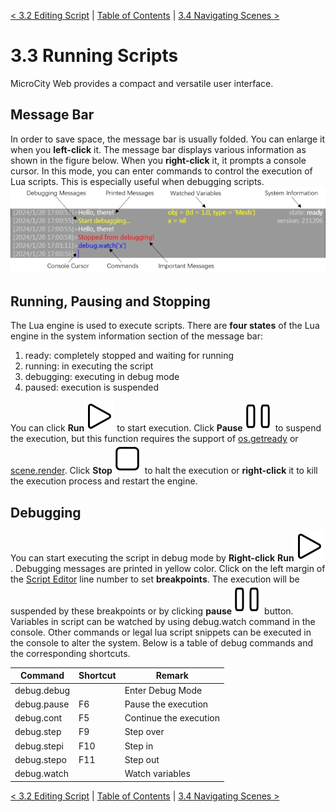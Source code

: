 [< 3.2 Editing Script](3.2_editing_scripts.md) | [Table of Contents](readme.md) | [3.4 Navigating Scenes >](3.4_navigating_scenes.md)

# 3.3 Running Scripts
MicroCity Web provides a compact and versatile user interface.

## Message Bar
In order to save space, the message bar is usually folded. You can enlarge it when you **left-click** it. The message bar displays various information as shown in the figure below. When you **right-click** it, it prompts a console cursor. In this mode, you can enter commands to control the execution of Lua scripts. This is especially useful when debugging scripts.
![script editor](./img/message_bar.png)

## Running, Pausing and Stopping
The Lua engine is used to execute scripts. There are **four states** of the Lua engine in the system information section of the message bar:
1. ready: completely stopped and waiting for running
2. running: in executing the script 
3. debugging: executing in debug mode 
4. paused: execution is suspended

You can click **Run**![](../img/play.svg) to start execution. Click **Pause**![](../img/pause.svg) to suspend the execution, but this function requires the support of [os.getready](4.2_operation_system.md) or [scene.render](4.3_scene_and_object.md). Click **Stop**![](../img/stop.svg) to halt the execution or **right-click** it to kill the execution process and restart the engine.

## Debugging
You can start executing the script in debug mode by **Right-click** **Run**![](../img/play.svg). Debugging messages are printed in yellow color. Click on the left margin of the [Script Editor](3.2_editing_scripts.md) line number to set **breakpoints**. The execution will be suspended by these breakpoints or by clicking **pause**![](../img/pause.svg) button. Variables in script can be watched by using debug.watch command in the console. Other commands or legal lua script snippets can be executed in the console to alter the system. Below is a table of debug commands and the corresponding shortcuts.

|Command|Shortcut|Remark|
|---|---|---|
|debug.debug||Enter Debug Mode|
|debug.pause|F6|Pause the execution|
|debug.cont|F5|Continue the execution|
|debug.step|F9|Step over|
|debug.stepi|F10|Step in|
|debug.stepo|F11|Step out|
|debug.watch||Watch variables|

[< 3.2 Editing Script](3.2_editing_scripts.md) | [Table of Contents](readme.md) | [3.4 Navigating Scenes >](3.4_navigating_scenes.md)